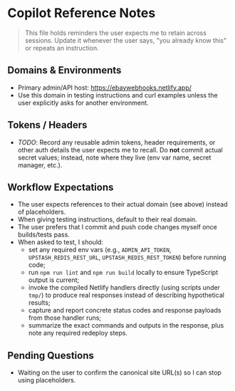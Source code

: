 # Copilot Reference Notes

> This file holds reminders the user expects me to retain across sessions. Update it whenever the user says, "you already know this" or repeats an instruction.

## Domains & Environments
- Primary admin/API host: https://ebaywebhooks.netlify.app/
- Use this domain in testing instructions and curl examples unless the user explicitly asks for another environment.

## Tokens / Headers
- _TODO_: Record any reusable admin tokens, header requirements, or other auth details the user expects me to recall. Do **not** commit actual secret values; instead, note where they live (env var name, secret manager, etc.).

## Workflow Expectations
- The user expects references to their actual domain (see above) instead of placeholders.
- When giving testing instructions, default to their real domain.
- The user prefers that I commit and push code changes myself once builds/tests pass.
- When asked to test, I should:
	- set any required env vars (e.g., `ADMIN_API_TOKEN`, `UPSTASH_REDIS_REST_URL`, `UPSTASH_REDIS_REST_TOKEN`) before running code;
	- run `npm run lint` and `npm run build` locally to ensure TypeScript output is current;
	- invoke the compiled Netlify handlers directly (using scripts under `tmp/`) to produce real responses instead of describing hypothetical results;
	- capture and report concrete status codes and response payloads from those handler runs;
	- summarize the exact commands and outputs in the response, plus note any required redeploy steps.

## Pending Questions
- Waiting on the user to confirm the canonical site URL(s) so I can stop using placeholders.
